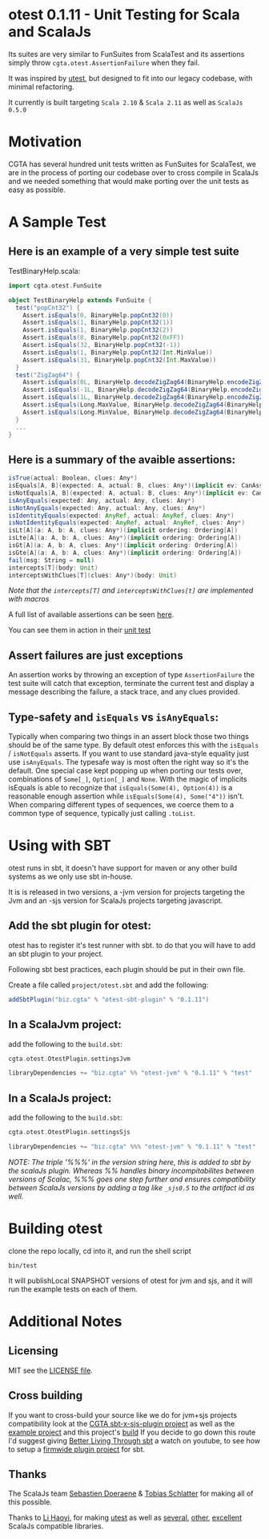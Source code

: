 # otest 0.1.11 - Unit Testing for Scala and ScalaJs

Its suites are very similar to FunSuites from ScalaTest and its assertions simply throw `cgta.otest.AssertionFailure` when they fail.

It was inspired by [utest](https://github.com/lihaoyi/utest), but designed to fit into our legacy codebase, with minimal refactoring.

It currently is built targeting `Scala 2.10` & `Scala 2.11` as well as  `ScalaJs 0.5.0`

Motivation
==========

CGTA  has several hundred unit tests written as FunSuites for ScalaTest,
we are in the process of porting our codebase over to cross compile in ScalaJs
and we needed something that would make porting over the unit tests as easy as
possible.


A Sample Test
=============
Here is an example of a very simple test suite
----------------------------------------------

TestBinaryHelp.scala:
```scala
import cgta.otest.FunSuite

object TestBinaryHelp extends FunSuite {
  test("popCnt32") {
    Assert.isEquals(0, BinaryHelp.popCnt32(0))
    Assert.isEquals(1, BinaryHelp.popCnt32(1))
    Assert.isEquals(1, BinaryHelp.popCnt32(2))
    Assert.isEquals(8, BinaryHelp.popCnt32(0xFF))
    Assert.isEquals(32, BinaryHelp.popCnt32(-1))
    Assert.isEquals(1, BinaryHelp.popCnt32(Int.MinValue))
    Assert.isEquals(31, BinaryHelp.popCnt32(Int.MaxValue))
  }
  test("ZigZag64") {
    Assert.isEquals(0L, BinaryHelp.decodeZigZag64(BinaryHelp.encodeZigZag64(0)))
    Assert.isEquals(-1L, BinaryHelp.decodeZigZag64(BinaryHelp.encodeZigZag64(-1)))
    Assert.isEquals(1L, BinaryHelp.decodeZigZag64(BinaryHelp.encodeZigZag64(1)))
    Assert.isEquals(Long.MaxValue, BinaryHelp.decodeZigZag64(BinaryHelp.encodeZigZag64(Long.MaxValue)))
    Assert.isEquals(Long.MinValue, BinaryHelp.decodeZigZag64(BinaryHelp.encodeZigZag64(Long.MinValue)))
  }  
  ...
}

```

Here is a summary of the avaible assertions:
--------------------------------------------
```scala
isTrue(actual: Boolean, clues: Any*)
isEquals[A, B](expected: A, actual: B, clues: Any*)(implicit ev: CanAssertEq[A, B])
isNotEquals[A, B](expected: A, actual: B, clues: Any*)(implicit ev: CanAssertEq[A, B])
isAnyEquals(expected: Any, actual: Any, clues: Any*)
isNotAnyEquals(expected: Any, actual: Any, clues: Any*)
isIdentityEquals(expected: AnyRef, actual: AnyRef, clues: Any*)
isNotIdentityEquals(expected: AnyRef, actual: AnyRef, clues: Any*)
isLt[A](a: A, b: A, clues: Any*)(implicit ordering: Ordering[A])
isLte[A](a: A, b: A, clues: Any*)(implicit ordering: Ordering[A])
isGt[A](a: A, b: A, clues: Any*)(implicit ordering: Ordering[A])
isGte[A](a: A, b: A, clues: Any*)(implicit ordering: Ordering[A])
fail(msg: String = null)
intercepts[T](body: Unit) 
interceptsWithClues[T](clues: Any*)(body: Unit) 
```
*Note that the `intercepts[T]` and `interceptsWithClues[t]` are implemented with macros*

A full list of available assertions can be seen [here](/otest/src/main/scala/cgta/otest/Asserts.scala).

You can see them in action in their [unit test](/examples/example-tests/src/test/scala/cgta/osampletests/TestAssertions.scala)


Assert failures are just exceptions
-----------------------------------

An assertion works by throwing an exception of type `AssertionFailure` the test suite will catch that exception, terminate the current test and display a message describing the failure, a stack trace, and any clues provided.

Type-safety and `isEquals` vs `isAnyEquals`:
--------------------------------------------

Typically when comparing two things in an assert block those two things should be of the same type. By default otest enforces this with the `isEquals` / `isNotEquals` asserts. If you want to use standard java-style equality just use `isAnyEquals`. The typesafe way is most often the right way so it's the default. One special case kept popping up when porting our tests over, combinations of `Some[_]`, `Option[_]` and `None`. With the magic of implicits isEquals is able to recognize that `isEquals(Some(4), Option(4))` is a reasonable enough assertion while `isEquals(Some(4), Some("4"))` isn't. When comparing different types of sequences, we coerce them to a common type of sequence, typically just calling `.toList`. 

Using with SBT
==============

otest runs in sbt, it doesn't have support for maven or any other build systems as we only use sbt in-house.

It is is released in two versions, a -jvm version for projects targeting the Jvm and an -sjs version for ScalaJs projects targeting javascript.

Add the sbt plugin for otest:
-----------------------------

otest has to register it's test runner with sbt. to do that you will have to add an sbt plugin to your project.
 
Following sbt best practices, each plugin should be put in their own file.

Create a file called `project/otest.sbt` and add the following:
```scala
addSbtPlugin("biz.cgta" % "otest-sbt-plugin" % "0.1.11")
```


In a ScalaJvm project:
----------------------

add the following to the `build.sbt`:

```scala
cgta.otest.OtestPlugin.settingsJvm

libraryDependencies += "biz.cgta" %% "otest-jvm" % "0.1.11" % "test"
```

In a ScalaJs project:
---------------------

add the following to the `build.sbt`:

```scala
cgta.otest.OtestPlugin.settingsSjs

libraryDependencies += "biz.cgta" %%% "otest-jvm" % "0.1.11" % "test"
```

*NOTE: The triple '%%%' in the version string here, this is added to sbt by the scalaJs plugin. Whereas %% handles binary incompitabilites between versions of Scalac, %%% goes one step further and ensures compatibility between ScalaJs versions by adding a tag like `_sjs0.5` to the artifact id as well.*

Building otest
==============
clone the repo locally, cd into it, and run the shell script

`bin/test`

It will publishLocal SNAPSHOT versions of otest for jvm and sjs, and it will run
the example tests on each of them.


Additional Notes
================

Licensing
---------
MIT see the [LICENSE file](/LICENSE).

Cross building
--------------
If you want to cross-build your source like we do for jvm+sjs projects compatibility
look at the [CGTA sbt-x-sjs-plugin project](https://github.com/cgta/sbt-x-sjs-plugin) as well as the [example
project](/examples) and this project's [build](/project) If you decide to go down this route I'd suggest giving [Better Living Through sbt](https://www.youtube.com/watch?v=y-_h_m4GjVo) a watch on youtube, to see how to setup a [firmwide plugin project](https://github.com/Banno/banno-sbt-plugin) for sbt.

Thanks
------
The ScalaJs team [Sebastien Doeraene](https://github.com/sjrd) & [Tobias Schlatter](https://github.com/gzm0) for making all of this possible.

Thanks to [Li Haoyi](https://github.com/lihaoyi), for making [utest](https://github.com/lihaoyi/utest) as well as [several](https://github.com/lihaoyi/upickle), [other](https://github.com/lihaoyi/scala.rx), [excellent](https://github.com/lihaoyi/scalatags) ScalaJs compatible libraries.


